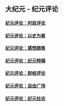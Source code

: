 ## 大纪元 - 纪元评论

#### [纪元评论：时政评论](indexes/nsc1025/README.md?12020330)
#### [纪元评论：以史为鉴](indexes/nsc1028/README.md?12020330)
#### [纪元评论：感悟随笔](indexes/nsc1035/README.md?12020330)
#### [纪元评论：纪元特稿](indexes/nsc424/README.md?12020330)
#### [纪元评论：财经评论](indexes/nsc1026/README.md?12020330)
#### [纪元评论：自由广场](indexes/nsc993/README.md?12020330)
#### [纪元评论：纪元社论](indexes/nsc422/README.md?12020330)
